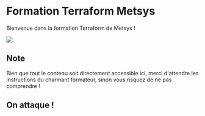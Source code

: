 # Formation Terraform Metsys

Bienvenue dans la formation Terraform de Metsys !

![](https://media.giphy.com/media/mp1JYId8n0t3y/giphy.gif)

## Note

Bien que tout le contenu soit directement accessible ici, merci d'attendre les instructions du charmant formateur, sinon vous risquez de ne pas comprendre !

## On attaque !